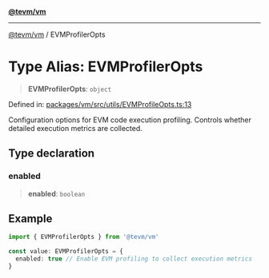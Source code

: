[**@tevm/vm**](../README.md)

***

[@tevm/vm](../globals.md) / EVMProfilerOpts

# Type Alias: EVMProfilerOpts

> **EVMProfilerOpts**: `object`

Defined in: [packages/vm/src/utils/EVMProfileOpts.ts:13](https://github.com/evmts/tevm-monorepo/blob/main/packages/vm/src/utils/EVMProfileOpts.ts#L13)

Configuration options for EVM code execution profiling.
Controls whether detailed execution metrics are collected.

## Type declaration

### enabled

> **enabled**: `boolean`

## Example

```typescript
import { EVMProfilerOpts } from '@tevm/vm'

const value: EVMProfilerOpts = {
  enabled: true // Enable EVM profiling to collect execution metrics
}
```
